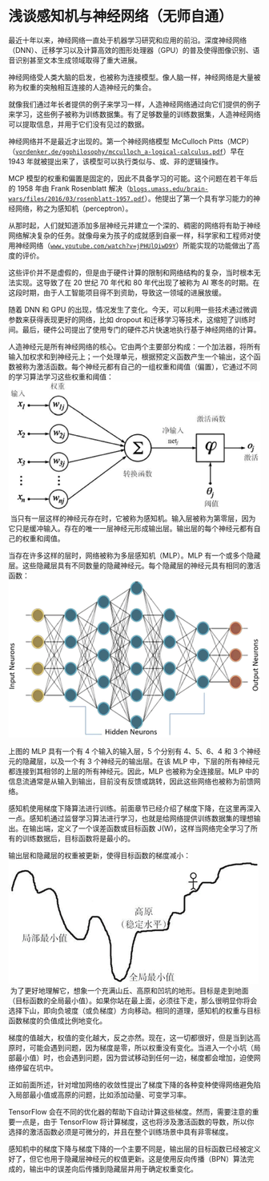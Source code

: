 # 浅谈感知机与神经网络（无师自通）

最近十年以来，神经网络一直处于机器学习研究和应用的前沿。深度神经网络（DNN）、迁移学习以及计算高效的图形处理器（GPU）的普及使得图像识别、语音识别甚至文本生成领域取得了重大进展。

神经网络受人类大脑的启发，也被称为连接模型。像人脑一样，神经网络是大量被称为权重的突触相互连接的人造神经元的集合。

就像我们通过年长者提供的例子来学习一样，人造神经网络通过向它们提供的例子来学习，这些例子被称为训练数据集。有了足够数量的训练数据集，人造神经网络可以提取信息，并用于它们没有见过的数据。

神经网络并不是最近才出现的。第一个神经网络模型 McCulloch Pitts（MCP）（[`vordenker.de/ggphilosophy/mcculloch_a-logical-calculus.pdf`](http://vordenker.de/ggphilosophy/mcculloch_a-logical-calculus.pdf)）早在 1943 年就被提出来了，该模型可以执行类似与、或、非的逻辑操作。

MCP 模型的权重和偏置是固定的，因此不具备学习的可能。这个问题在若干年后的 1958 年由 Frank Rosenblatt 解决（[`blogs.umass.edu/brain-wars/files/2016/03/rosenblatt-1957.pdf`](https://blogs.umass.edu/brain-wars/files/2016/03/rosenblatt-1957.pdf)）。他提出了第一个具有学习能力的神经网络，称之为感知机（perceptron）。

从那时起，人们就知道添加多层神经元并建立一个深的、稠密的网络将有助于神经网络解决复杂的任务。就像母亲为孩子的成就感到自豪一样，科学家和工程师对使用神经网络（[`www.youtube.com/watch?v=jPHUlQiwD9Y`](https://www.youtube.com/watch?v=jPHUlQiwD9Y)）所能实现的功能做出了高度的评价。

这些评价并不是虚假的，但是由于硬件计算的限制和网络结构的复杂，当时根本无法实现。这导致了在 20 世纪 70 年代和 80 年代出现了被称为 AI 寒冬的时期。在这段时期，由于人工智能项目得不到资助，导致这一领域的进展放缓。

随着 DNN 和 GPU 的出现，情况发生了变化。今天，可以利用一些技术通过微调参数来获得表现更好的网络，比如 dropout 和迁移学习等技术，这缩短了训练时间。最后，硬件公司提出了使用专门的硬件芯片快速地执行基于神经网络的计算。

人造神经元是所有神经网络的核心。它由两个主要部分构成：一个加法器，将所有输入加权求和到神经元上；一个处理单元，根据预定义函数产生一个输出，这个函数被称为激活函数。每个神经元都有自己的一组权重和阈值（偏置），它通过不同的学习算法学习这些权重和阈值：
![](img/5fa1db6de05104286dda3f25863b0a91.jpg)
 当只有一层这样的神经元存在时，它被称为感知机。输入层被称为第零层，因为它只是缓冲输入。存在的唯一一层神经元形成输出层。输出层的每个神经元都有自己的权重和阈值。

当存在许多这样的层时，网络被称为多层感知机（MLP）。MLP 有一个或多个隐藏层。这些隐藏层具有不同数量的隐藏神经元。每个隐藏层的神经元具有相同的激活函数：
![](img/16bfdd5f96910235939a63e3674b2a15.jpg)

上图的 MLP 具有一个有 4 个输入的输入层，5 个分别有 4、5、6、4 和 3 个神经元的隐藏层，以及一个有 3 个神经元的输出层。在该 MLP 中，下层的所有神经元都连接到其相邻的上层的所有神经元。因此，MLP 也被称为全连接层。MLP 中的信息流通常是从输入到输出，目前没有反馈或跳转，因此这些网络也被称为前馈网络。

感知机使用梯度下降算法进行训练。前面章节已经介绍了梯度下降，在这里再深入一点。感知机通过监督学习算法进行学习，也就是给网络提供训练数据集的理想输出。在输出端，定义了一个误差函数或目标函数 J(W)，这样当网络完全学习了所有的训练数据后，目标函数将是最小的。

输出层和隐藏层的权重被更新，使得目标函数的梯度减小：
![](img/b324435b7669c024f0a083289796e3a3.jpg)
 为了更好地理解它，想象一个充满山丘、高原和凹坑的地形。目标是走到地面（目标函数的全局最小值）。如果你站在最上面，必须往下走，那么很明显你将会选择下山，即向负坡度（或负梯度）方向移动。相同的道理，感知机的权重与目标函数梯度的负值成比例地变化。

梯度的值越大，权值的变化越大，反之亦然。现在，这一切都很好，但是当到达高原时，可能会遇到问题，因为梯度是零，所以权重没有变化。当进入一个小坑（局部最小值）时，也会遇到问题，因为尝试移动到任何一边，梯度都会增加，迫使网络停留在坑中。

正如前面所述，针对增加网络的收敛性提出了梯度下降的各种变种使得网络避免陷入局部最小值或高原的问题，比如添加动量、可变学习率。

TensorFlow 会在不同的优化器的帮助下自动计算这些梯度。然而，需要注意的重要一点是，由于 TensorFlow 将计算梯度，这也将涉及激活函数的导数，所以你选择的激活函数必须是可微分的，并且在整个训练场景中具有非零梯度。

感知机中的梯度下降与梯度下降的一个主要不同是，输出层的目标函数已经被定义好了，但它也用于隐藏层神经元的权值更新。这是使用反向传播（BPN）算法完成的，输出中的误差向后传播到隐藏层并用于确定权重变化。